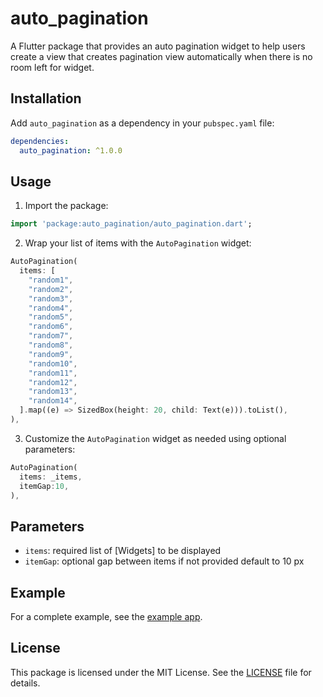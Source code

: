 # auto_pagination

A Flutter package that provides an auto pagination widget to help users create a view that creates pagination view automatically when there is no room left for widget.

## Installation

Add `auto_pagination` as a dependency in your `pubspec.yaml` file:

```yaml
dependencies:
  auto_pagination: ^1.0.0
```

## Usage

1. Import the package:

```dart
import 'package:auto_pagination/auto_pagination.dart';
```

2. Wrap your list of items with the `AutoPagination` widget:

```dart
AutoPagination(
  items: [
    "random1",
    "random2",
    "random3",
    "random4",
    "random5",
    "random6",
    "random7",
    "random8",
    "random9",
    "random10",
    "random11",
    "random12",
    "random13",
    "random14",
  ].map((e) => SizedBox(height: 20, child: Text(e))).toList(),
),
```

3. Customize the `AutoPagination` widget as needed using optional parameters:

```dart
AutoPagination(
  items: _items,
  itemGap:10,
),
```

## Parameters

- `items`: required list of [Widgets] to be displayed
- `itemGap`: optional gap between items if not provided default to 10 px

## Example

For a complete example, see the [example app](https://github.com/iamabhishekthakur/auto_pagination/tree/main/example).

## License

This package is licensed under the MIT License. See the [LICENSE](https://github.com/iamabhishekthakur/auto_pagination/blob/main/LICENSE) file for details.